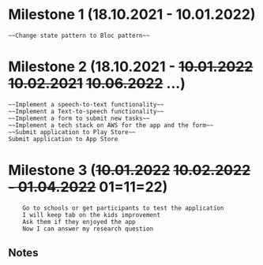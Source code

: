 # Milestone 1 (18.10.2021 - 10.01.2022)
	~~Change state pattern to Bloc pattern~~
# Milestone 2 (18.10.2021 - ~~10.01.2022~~ ~~10.02.2021~~ ~~10.06.2022~~ ...)
	~~Implement a speech-to-text functionality~~
	~~Implement a Text-to-speech functionality~~
	~~Implement a form to submit new tasks~~
	~~Implement a tech stack on AWS for the app and the form~~
	~~Submit application to Play Store~~
	Submit application to App Store
# Milestone 3 (~~10.01.2022~~ ~~10.02.2022 - 01.04.2022~~ 01=11=22)
```
	Go to schools or get participants to test the application
	I will keep tab on the kids improvement
	Ask them if they enjoyed the app
	Now I can answer my research question
```
## Notes

